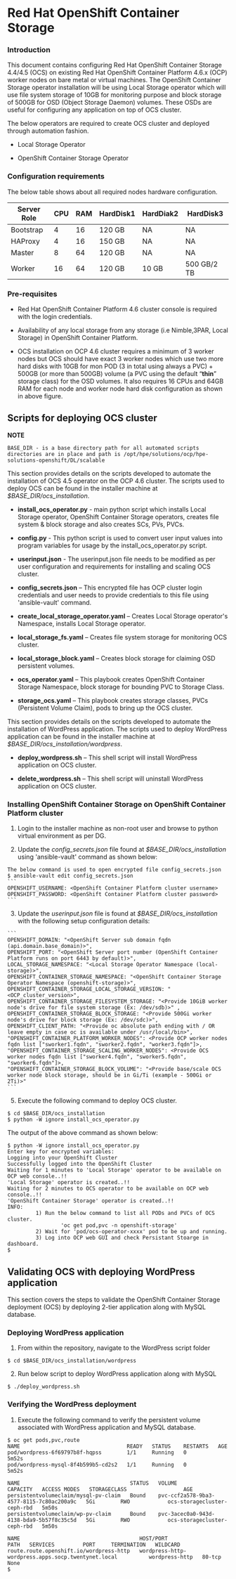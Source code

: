 ﻿# Red Hat OpenShift Container Storage

### Introduction 

This document contains configuring Red Hat OpenShift Container Storage 4.4/4.5 (OCS) on existing Red Hat OpenShift Container Platform 4.6.x (OCP) worker nodes on bare metal or virtual machines. The OpenShift Container Storage operator installation will be using Local Storage operator which will use file system storage of 10GB for monitoring purpose and block storage of 500GB for OSD (Object Storage Daemon) volumes. These OSDs are useful for configuring any application on top of OCS cluster.

The below operators are required to create OCS cluster and deployed through automation fashion.

- Local Storage Operator

- OpenShift Container Storage Operator

### Configuration requirements

The below table shows about all required nodes hardware configuration.

| **Server Role** | **CPU** | **RAM** | **HardDisk1** | **HardDiak2** | **HardDisk3** |
| --------------- | ------- | ------- | ------------- | ------------- | ------------- |
| Bootstrap       | 4       | 16      | 120  GB       | NA            | NA            |
| HAProxy         | 4       | 16      | 150  GB       | NA            | NA            |
| Master          | 8       | 64      | 120  GB       | NA            | NA            |
| Worker          | 16      | 64      | 120  GB       | 10  GB        | 500 GB/2 TB   |

 

### Pre-requisites

- Red Hat OpenShift Container Platform 4.6 cluster console is required with the login credentials.

- Availability of any local storage from any storage (i.e Nimble,3PAR, Local Storage) in OpenShift Container Platform.

- OCS installation on OCP 4.6 cluster requires a minimum of 3 worker nodes but OCS should have exact 3 worker nodes which use two more hard disks with 10GB for mon POD (3 in total using always a PVC) + 500GB (or more than 500GB) volume (a PVC using the default “**thin**” storage class) for the OSD volumes. It also requires 16 CPUs and 64GB RAM for each node and worker node hard disk configuration as shown in above figure.

## Scripts for deploying OCS cluster

**NOTE**

```
BASE_DIR - is a base directory path for all automated scripts directories are in place and path is /opt/hpe/solutions/ocp/hpe-solutions-openshift/DL/scalable
```

This section provides details on the scripts developed to automate the installation of OCS 4.5 operator on the OCP 4.6 cluster. The scripts used to deploy OCS can be found in the installer machine at *$BASE_DIR/ocs_installation*.

- **install_ocs_operator.py** - main python script which installs Local Storage operator, OpenShift Container Storage operators, creates file system & block storage and also creates SCs, PVs, PVCs.

- **config.py** - This python script is used to convert user input values into program variables for usage by the install_ocs_operator.py script.

- **userinput.json** - The userinput.json file needs to be modified as per user configuration and requirements for installing and scaling OCS cluster.

- **config_secrets.json** – This encrypted file has OCP cluster login credentials and user needs to provide credentials to this file using 'ansible-vault' command.

- **create_local_storage_operator.yaml** – Creates Local Storage operator's Namespace, installs Local Storage operator.

- **local_storage_fs.yaml** – Creates file system storage for monitoring OCS cluster.

- **local_storage_block.yaml** – Creates block storage for claiming OSD persistent volumes.

- **ocs_operator.yaml** – This playbook creates OpenShift Container Storage Namespace, block storage for bounding PVC to Storage Class.

- **storage_ocs.yaml** – This playbook creates storage classes, PVCs (Persistent Volume Claim), pods to bring up the OCS cluster.

This section provides details on the scripts developed to automate the installation of WordPress application. The scripts used to deploy WordPress application can be found in the installer machine at *$BASE_DIR/ocs_installation/wordpress*.

- **deploy_wordpress.sh** – This shell script will install WordPress application on OCS cluster.

- **delete_wordpress.sh** – This shell script will uninstall WordPress application on OCS cluster.


### Installing OpenShift Container Storage on OpenShift Container Platform cluster 

1)  Login to the installer machine as non-root user and browse to python virtual environment as per DG.

2)  Update the *config_secrets.json* file found at *$BASE_DIR/ocs_installation* using 'ansible-vault' command as shown below:

```
The below command is used to open encrypted file config_secrets.json
$ ansible-vault edit config_secrets.json
​```
OPENSHIFT_USERNAME: <OpenShift Container Platform cluster username>
OPENSHIFT_PASSWORD: <OpenShift Container Platform cluster password>
​```
```

3) Update the *userinput.json* file is found at *$BASE_DIR/ocs_installation* with the following setup configuration details:

```
​```
OPENSHIFT_DOMAIN: "<OpenShift Server sub domain fqdn (api.domain.base_domain)>",
OPENSHIFT_PORT: "<OpenShift Server port number (OpenShift Container Platform runs on port 6443 by default)>",
LOCAL_STORAGE_NAMESPACE: "<Local Storage Operator Namespace (local-storage)>",
OPENSHIFT_CONTAINER_STORAGE_NAMESPACE: "<OpenShift Container Storage Operator Namespace (openshift-storage)>",
OPENSHIFT_CONTAINER_STORAGE_LOCAL_STORAGE_VERSION: "<OCP_cluster_version>",
OPENSHIFT_CONTAINER_STORAGE_FILESYSTEM_STORAGE: "<Provide 10GiB worker node's drive for file system storage (Ex: /dev/sdb)>" ,
OPENSHIFT_CONTAINER_STORAGE_BLOCK_STORAGE: "<Provide 500Gi worker node's drive for block storage (Ex: /dev/sdc)>",
OPENSHIFT_CLIENT_PATH: "<Provide oc absolute path ending with / OR leave empty in case oc is available under /usr/local/bin>",
"OPENSHIFT_CONTAINER_PLATFORM_WORKER_NODES": <Provide OCP worker nodes fqdn list ["sworker1.fqdn", "sworker2.fqdn", "worker3.fqdn"]>,
"OPENSHIFT_CONTAINER_STORAGE_SCALING_WORKER_NODES": <Provide OCS worker nodes fqdn list ["sworker4.fqdn", "sworker5.fqdn", "sworker6.fqdn"]>,
"OPENSHIFT_CONTAINER_STORAGE_BLOCK_VOLUME": "<Provide base/scale OCS worker node block storage, should be in Gi/Ti (example - 500Gi or 2Ti)>"
​```
```

5) Execute the following command to deploy OCS cluster.

```
$ cd $BASE_DIR/ocs_installation
$ python -W ignore install_ocs_operator.py
```

The output of the above command as shown below:

```
$ python -W ignore install_ocs_operator.py
Enter key for encrypted variables:
Logging into your OpenShift Cluster
Successfully logged into the OpenShift Cluster
Waiting for 1 minutes to 'Local Storage' operator to be available on OCP web console..!!
'Local Storage' operator is created..!!
Waiting for 2 minutes to OCS operator to be available on OCP web console..!!
'OpenShift Container Storage' operator is created..!!
INFO:
         1) Run the below command to list all PODs and PVCs of OCS cluster.
                 'oc get pod,pvc -n openshift-storage'
         2) Wait for 'pod/ocs-operator-xxxx' pod to be up and running.
         3) Log into OCP web GUI and check Persistant Stoarge in dashboard.
$
```

## Validating OCS with deploying WordPress application

This section covers the steps to validate the OpenShift Container Storage deployment (OCS) by deploying 2-tier application along with MySQL database.

### Deploying WordPress application

1) From within the repository, navigate to the WordPress script folder

```
$ cd $BASE_DIR/ocs_installation/wordpress
```

2) Run below script to deploy WordPress application along with MySQL

```
$ ./deploy_wordpress.sh
```

### Verifying the WordPress deployment

1) Execute the following command to verify the persistent volume associated with WordPress application and MySQL database. 

```
$ oc get pods,pvc,route
NAME                                  READY   STATUS    RESTARTS   AGE
pod/wordpress-6f69797b8f-hqpss        1/1     Running   0          5m52s
pod/wordpress-mysql-8f4b599b5-cd2s2   1/1     Running   0          5m52s
 
NAME                                   STATUS   VOLUME                                     CAPACITY   ACCESS MODES   STORAGECLASS                  AGE
persistentvolumeclaim/mysql-pv-claim   Bound    pvc-ccf2a578-9ba3-4577-8115-7c80ac200a9c   5Gi        RWO            ocs-storagecluster-ceph-rbd   5m50s
persistentvolumeclaim/wp-pv-claim      Bound    pvc-3acec0a0-943d-4138-bda9-5b57f8c35c5d   5Gi        RWO            ocs-storagecluster-ceph-rbd   5m50s
 
NAME                                      HOST/PORT                                              PATH   SERVICES         PORT     TERMINATION   WILDCARD
route.route.openshift.io/wordpress-http   wordpress-http-wordpress.apps.socp.twentynet.local          wordpress-http   80-tcp                 None
$
```
 
